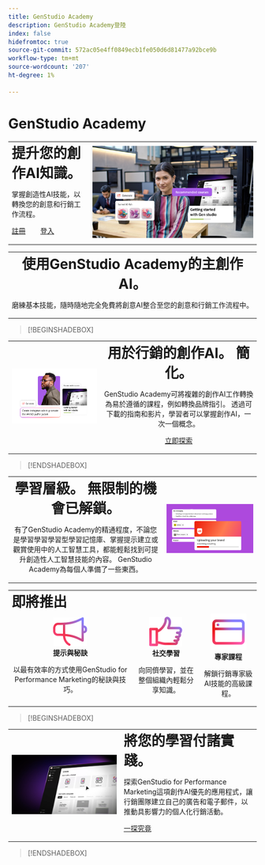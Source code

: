 ```yaml
---
title: GenStudio Academy
description: GenStudio Academy登陸
index: false
hidefromtoc: true
source-git-commit: 572ac05e4ff0849ecb1fe050d6d81477a92bce9b
workflow-type: tm+mt
source-wordcount: '207'
ht-degree: 1%

---
```


# GenStudio Academy

<table>
 <tr style= "border: 0;">
  <td> <strong style= "font-size: 2em">提升您的創作AI知識。 </strong><p>掌握創造性AI技能，以轉換您的創意和行銷工作流程。 <p><a href="https://learningmanager.adobe.com/accountiplogin?ipId=16970&amp;accesskey=c4988oojirhb5" rel="noreferrer" target="_blank" class="spectrum-Button spectrum-Button--fill spectrum-Button--accent spectrum-Button--sizeM"><span class="spectrum-Button-label has-no-wrap">註冊</span></a>          <a href="https://genstudioacademy.adobelearningmanager.com/" rel="noreferrer" target="_blank" class="spectrum-Button spectrum-Button--fill spectrum-Button--accent spectrum-Button--sizeM"><span class="spectrum-Button-label has-no-wrap">登入</span></a></td>
  <td><img src="./assets/elevate-your-generative-ai-knowledge.png"></td>
 </tr>
</table>

<table>
 <tr style= "border: 0;">
  <td align="center">
    <strong style= "font-size: 2em">使用GenStudio Academy的主創作AI。</strong><p>磨練基本技能，隨時隨地完全免費將創意AI整合至您的創意和行銷工作流程中。
  </td>
 </tr>
</table>

>[!BEGINSHADEBOX]

<table>
 <tr style= "border: 0;">
  <td><img src="./assets/generative-ai-for-marketing-simplified.png"></td>
  <td align="center"> <strong style= "font-size: 2em">用於行銷的創作AI。 簡化。</strong><p> GenStudio Academy可將複雜的創作AI工作轉換為易於遵循的課程，例如轉換品牌指引。 透過可下載的指南和影片，學習者可以掌握創作AI，一次一個概念。<p><a href="https://learningmanager.adobe.com/accountiplogin?ipId=16970&amp;accesskey=c4988oojirhb5" rel="noreferrer" target="_blank" class="spectrum-Button spectrum-Button--fill spectrum-Button--accent spectrum-Button--sizeM"><span class="spectrum-Button-label has-no-wrap">立即探索</span></a></td>
 </tr>
</table>

>[!ENDSHADEBOX]

<table>
 <tr style= "border: 0;">
  <td align="center"> <strong style= "font-size: 2em">學習層級。 無限制的機會已解鎖。</strong><p>有了GenStudio Academy的精通程度，不論您是學習學習學習型學習記憶庫、掌握提示建立或觀賞使用中的人工智慧工具，都能輕鬆找到可提升創造性人工智慧技能的內容。 GenStudio Academy為每個人準備了一些東西。</td>
  <td><img src="./assets/levels-of-learning.png"></td>
 </tr>
</table>


<table>
 <tr style= "border: 0;colspan: 3;">
  <td colspan="3"> <strong style= "font-size: 2em;">即將推出</strong></td>
 </tr> 
 <tr style= "border: 0;colspan: 3;"> 
   <td align="Center">
      <img src="./assets/tips-and-tricks.png">
      <div>
      <strong>提示與秘訣</strong>
      </div>
      <p>
      以最有效率的方式使用GenStudio for Performance Marketing的秘訣與技巧。
      </p>
   </td>
   <td align="Center">
      <img src="./assets/social-learning.png">
      <div>
      <strong>社交學習</strong>
      </div>
      <p>
      向同儕學習，並在整個組織內輕鬆分享知識。
      </p>
   </td>
   <td align="Center">
      <img src="./assets/expert-courses.png">
      <div>
      <strong>專家課程</strong>
      </div>
      <p>
      解鎖行銷專家級AI技能的高級課程。
      </p>
   </td>
 </tr>
</table>

>[!BEGINSHADEBOX]

<table>
    <tr></tr>
 <tr style= "border: 0;">
 <td><img src="./assets/put-your-learnings-into-practice.png"></td>
  <td> <strong style= "font-size: 2em">將您的學習付諸實踐。</strong><p>探索GenStudio for Performance Marketing這項創作AI優先的應用程式，讓行銷團隊建立自己的廣告和電子郵件，以推動具影響力的個人化行銷活動。<p><a href="https://business.adobe.com/products/genstudio-for-performance-marketing.html" rel="noreferrer" target="_blank" class="spectrum-Button spectrum-Button--fill spectrum-Button--accent spectrum-Button--sizeM"><span class="spectrum-Button-label has-no-wrap">一探究竟</span></a></td>
 </tr>
    <tr></tr>
</table>

>[!ENDSHADEBOX]